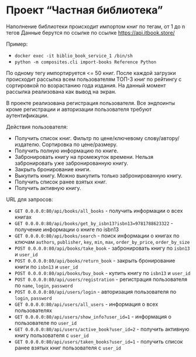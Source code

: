 # Проект “Частная библиотека”

Наполнение библиотеки происходит импортом книг по тегам, от 1 до n тегов
Данные берутся по ссылке по ссылке https://api.itbook.store/

Пример:
- `docker exec -it biblio_book_service_1 /bin/sh`
- `python -m composites.cli import-books Reference Python`

По одному тегу импортируется <= 50 книг.
После каждой загрузки происходит рассылка всем пользователям ТОП-3 книг по рейтингу с сортировкой по возрастанию года издания.
На данный момент рассылка реализована как вывод на экран.

В проекте реализована регистрация пользователя. 
Все эндпоинты кроме регистрации и авторизации пользователя требуют аутентификации.

Действия пользователя:
- Получить список книг. Фильтр по цене/ключевому слову/автору/издателю. Сортировка по цене/размеру.
- Получить полную информацию по книге.
- Забронировать книгу на промежуток времени. Нельзя забронировать уже забронированную книгу.
- Закрыть бронирование книги.
- Выкупить книгу. Можно выкупить только забронированную книгу.
- Получить список ранее взятых книг.
- Получить активную книгу.

URL для запросов:
- `GET 0.0.0.0:80/api/books/all_books` - получить информации о всех книгах
- `GET 0.0.0.0:80/api/books/get_by_isbn13?isbn13=9781788623322` - получение информации о книге по isbn13  
- `GET 0.0.0.0:80/api/books/search` - поиск информации о книгах по ключам `authors`, `publisher`, `key`, `min`, `max`, `order_by_price`, `order_by_size`  
- `POST 0.0.0.0:80/api/books/take_book` - забронировать книгу по `isbn13` и `user_id`
- `POST 0.0.0.0:80/api/books/return_book` - закрыть бронирование книги по `isbn13` и `user_id`
- `POST 0.0.0.0:80/api/books/buy_book` - купить книгу по `isbn13` и `user_id`
- `POST 0.0.0.0:80/api/users/registration` - регистрация пользователя по `name`, `login`, `password` 
- `POST 0.0.0.0:80/api/users/login` - авторизация пользователя по `login`, `password`
- `GET 0.0.0.0:80/api/users/all_users` - информация о всех пользователях
- `GET 0.0.0.0:80/api/users/show_info?user_id=1` - информация о пользователе по `user_id`
- `GET 0.0.0.0:80/api/users/active_book?user_id=2` - получить активную книгу пользователя с `user_id`
- `GET 0.0.0.0:80/api/users/taken_books?user_id=1` - получить список ранее взятых книг пользователя с `user_id`
